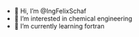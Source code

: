- 👋 Hi, I’m @IngFelixSchaf
- 👀 I’m interested in chemical engineering
- 🌱 I’m currently learning fortran


<!---
IngFelixSchaf/IngFelixSchaf is a ✨ special ✨ repository because its `README.md` (this file) appears on your GitHub profile.
You can click the Preview link to take a look at your changes.
--->
